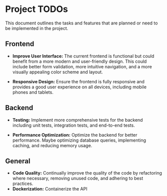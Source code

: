 # Project TODOs

This document outlines the tasks and features that are planned or need to be implemented in the project.

## Frontend

- **Improve User Interface:** The current frontend is functional but could benefit from a more modern and user-friendly design. This could include better form validation, more intuitive navigation, and a more visually appealing color scheme and layout.

- **Responsive Design:** Ensure the frontend is fully responsive and provides a good user experience on all devices, including mobile phones and tablets.

## Backend

- **Testing:** Implement more comprehensive tests for the backend including unit tests, integration tests, and end-to-end tests.

- **Performance Optimization:** Optimize the backend for better performance. Maybe optimizing database queries, implementing caching, and reducing memory usage.

## General

- **Code Quality:** Continually improve the quality of the code by refactoring where necessary, removing unused code, and adhering to best practices.
- **Dockerization:** Containerize the API
